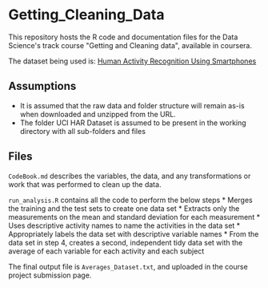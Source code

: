 # Getting_Cleaning_Data

This repository hosts the R code and documentation files for the Data Science's track course "Getting and Cleaning data", available in coursera.

The dataset being used is: [Human Activity Recognition Using Smartphones](http://archive.ics.uci.edu/ml/datasets/Human+Activity+Recognition+Using+Smartphones)

## Assumptions

* It is assumed that the raw data and folder structure will remain as-is when downloaded and unzipped from the URL.
* The folder UCI HAR Dataset is assumed to be present in the working directory with all sub-folders and files 

## Files
`CodeBook.md` describes the variables, the data, and any transformations or work that was performed to clean up the data.

`run_analysis.R` contains all the code to perform the below steps
    * Merges the training and the test sets to create one data set
    * Extracts only the measurements on the mean and standard deviation for each measurement
    * Uses descriptive activity names to name the activities in the data set
    * Appropriately labels the data set with descriptive variable names
    * From the data set in step 4, creates a second, independent tidy data set with the average of each variable for each             activity and each subject

The final output file is `Averages_Dataset.txt`, and uploaded in the course project submission page.

